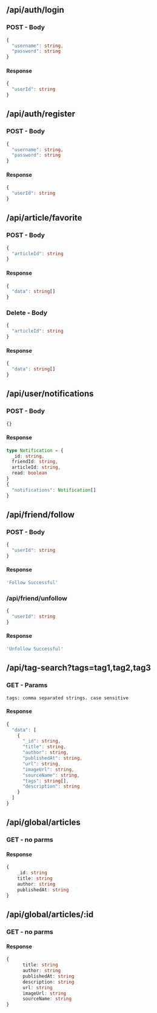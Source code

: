 
## /api/auth/login

### POST - Body
```typescript
{
  "username": string,
  "password": string
}
```

#### Response
```typescript
{
  "userId": string
}
```

## /api/auth/register

### POST - Body
```typescript
{
  "username": string,
  "password": string
}
```

#### Response
```typescript
{
  "userId": string
}
```




## /api/article/favorite

### POST - Body
```typescript
{
  "articleId": string
}
```

#### Response
```typescript
{
  "data": string[]
}
```

### Delete - Body
```typescript
{
  "articleId": string
}
```

#### Response
```typescript
{
  "data": string[]
}
```



## /api/user/notifications

### POST - Body
```typescript
{}
```

#### Response
```typescript
type Notification = {
  _id: string,
  friendId: string,
  articleId: string,
  read: boolean
}
{
  "notifications": Notification[]
}
```


## /api/friend/follow

### POST - Body
```typescript
{
  "userId": string
}
```

#### Response
```typescript
'Follow Successful'
```

### /api/friend/unfollow
```typescript
{
  "userId": string
}
```

#### Response
```typescript
'Unfollow Successful'
```


## /api/tag-search?tags=tag1,tag2,tag3

### GET - Params
```
tags: comma separated strings. case sensitive

```
#### Response
```typescript
{
  "data": [
    {
      "_id": string,
      "title": string,
      "author": string,
      "publishedAt": string,
      "url": string,
      "imageUrl": string,
      "sourceName": string,
      "tags": string[],
      "description": string
    }
  ]
}
```
## /api/global/articles

### GET - no parms  
#### Response
```typescript
{
    _id: string
    title: string
    author: string
    publishedAt: string
}
```

## /api/global/articles/:id

### GET - no parms

#### Response
```typescript
{
      title: string
      author: string 
      publishedAt: string 
      description: string 
      url: string 
      imageUrl: string 
      sourceName: string 
}
```

